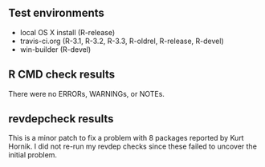 ## Test environments

* local OS X install (R-release)
* travis-ci.org (R-3.1, R-3.2, R-3.3, R-oldrel, R-release, R-devel)
* win-builder (R-devel)

## R CMD check results

There were no ERRORs, WARNINGs, or NOTEs.

## revdepcheck results

This is a minor patch to fix a problem with 8 packages reported by Kurt Hornik. I did not re-run my revdep checks since these failed to uncover the initial problem.
